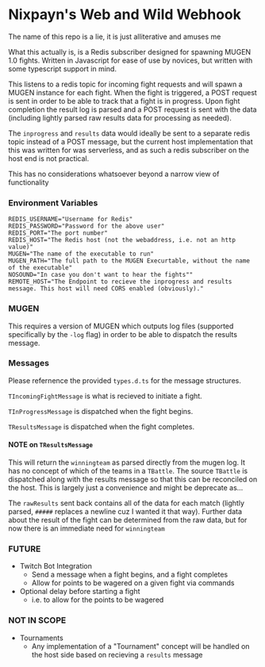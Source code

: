 # Nixpayn's Web and Wild Webhook

The name of this repo is a lie, it is just alliterative and amuses me

What this actually is, is a Redis subscriber designed for spawning MUGEN 1.0 fights. Written in Javascript for ease of use by novices, but written with
some typescript support in mind.

This listens to a redis topic for incoming fight requests and will spawn a MUGEN instance for each fight. When the fight is triggered, a POST request
is sent in order to be able to track that a fight is in progress. Upon fight completion the result log is parsed and a POST request is sent with the
data (including lightly parsed raw results data for processing as needed).

The `inprogress` and `results` data would ideally be sent to a separate redis topic instead of a POST message, but the current host implementation
that this was written for was serverless, and as such a redis subscriber on the host end is not practical.

This has no considerations whatsoever beyond a narrow view of functionality

### Environment Variables

```
REDIS_USERNAME="Username for Redis"
REDIS_PASSWORD="Password for the above user"
REDIS_PORT="The port number"
REDIS_HOST="The Redis host (not the webaddress, i.e. not an http value)"
MUGEN="The name of the executable to run"
MUGEN_PATH="The full path to the MUGEN Execurtable, without the name of the executable"
NOSOUND="In case you don't want to hear the fights""
REMOTE_HOST="The Endpoint to recieve the inprogress and results message. This host will need CORS enabled (obviously)."
```

### MUGEN
This requires a version of MUGEN which outputs log files (supported specifically by the `-log` flag) in order to be able to dispatch the results
message.


### Messages

Please refernence the provided `types.d.ts` for the message structures.

`TIncomingFightMessage` is what is recieved to initiate a fight.

`TInProgressMessage` is dispatched when the fight begins.

`TResultsMessage` is dispatched when the fight completes.

#### NOTE on `TResultsMessage`
This will return the `winningteam` as parsed directly from the mugen log. It has no concept of which of the teams in a `TBattle`. The source `TBattle`
is dispatched along with the results message so that this can be reconciled on the host. This is largely just a convenience and might be deprecate
as...

The `rawResults` sent back contains all of the data for each match (lightly parsed, `#####` replaces a newline cuz I wanted it that way). Further data
about the result of the fight can be determined from the raw data, but for now there is an immediate need for `winningteam`

### FUTURE
* Twitch Bot Integration 
  * Send a message when a fight begins, and a fight completes
  * Allow for points to be wagered on a given fight via commands
* Optional delay before starting a fight
  * i.e. to allow for the points to be wagered

### NOT IN SCOPE
* Tournaments
  * Any implementation of a "Tournament" concept will be handled on the host side based on recieving a `results` message
